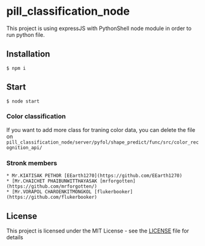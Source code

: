# pill_classification_node
  
  This project is using expressJS with PythonShell node module in order to run python file.
  
## Installation
```
$ npm i
```
## Start
```
$ node start
```
### Color classification
If you want to add more class for traning color data,
	you can delete the file on
	```
	pill_classification_node/server/pyfol/shape_predict/func/src/color_recognition_api/
	```
### Stronk members
	* Mr.KIATISAK PETHOR [EEarth1270](https://github.com/EEarth1270)
	* [Mr.CHAICHET PHAIBUNWITTHAYASAK [mrforgotten](https://github.com/mrforgotten/)
	* [Mr.VORAPOL CHAROENKITMONGKOL [flukerbooker](https://github.com/flukerbooker)
	
## License
This project is licensed under the MIT License - see the [LICENSE](LICENSE) file for details
